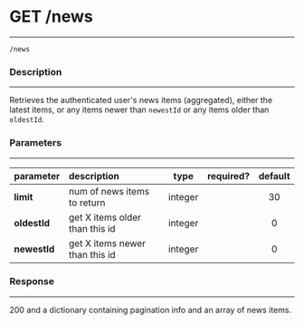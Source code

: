 # GET /news 
***
`/news`

### Description
***
Retrieves the authenticated user's news items (aggregated), either the latest items, or any items newer than `newestId` or any items older than `oldestId`.


### Parameters
***

|parameter| description| type |required? |default|
|:---------|:--------------|:----------:|:------------:|:------------:|
|**limit**|num of news items to return|integer||30|
|**oldestId**|get X items older than this id|integer||0|
|**newestId**|get X items newer than this id|integer||0|

### Response
***

200 and a dictionary containing pagination info and an array of news items.